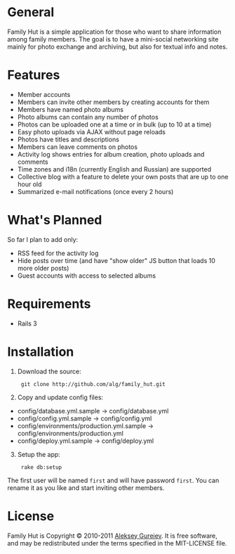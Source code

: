 General
=======

Family Hut is a simple application for those who want to share information among
family members. The goal is to have a mini-social networking site mainly for
photo exchange and archiving, but also for textual info and notes.

Features
========

* Member accounts
* Members can invite other members by creating accounts for them
* Members have named photo albums
* Photo albums can contain any number of photos
* Photos can be uploaded one at a time or in bulk (up to 10 at a time)
* Easy photo uploads via AJAX without page reloads
* Photos have titles and descriptions
* Members can leave comments on photos
* Activity log shows entries for album creation, photo uploads and comments
* Time zones and i18n (currently English and Russian) are supported
* Collective blog with a feature to delete your own posts that are up to one hour old
* Summarized e-mail notifications (once every 2 hours)

What's Planned
==============

So far I plan to add only:

* RSS feed for the activity log
* Hide posts over time (and have "show older" JS button that loads 10 more older posts)
* Guest accounts with access to selected albums

Requirements
============

* Rails 3

Installation
============

1. Download the source:

		git clone http://github.com/alg/family_hut.git

2. Copy and update config files:
  * config/database.yml.sample -> config/database.yml
  * config/config.yml.sample -> config/config.yml
  * config/environments/production.yml.sample -> config/environments/production.yml
  * config/deploy.yml.sample -> config/deploy.yml

3. Setup the app:

		rake db:setup

The first user will be named `first` and will have password `first`. You can rename
it as you like and start inviting other members.

License
=======

Family Hut is Copyright © 2010-2011 [Aleksey Gureiev](mailto:spyromus@noizeramp.com).
It is free software, and may be redistributed under the terms specified in the MIT-LICENSE file.